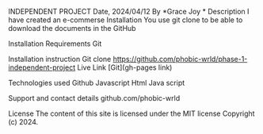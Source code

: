 INDEPENDENT PROJECT
Date, 2024/04/12
By *Grace Joy *
Description
I have created an e-commerse
Installation
You use git clone to be able to download the documents in the GitHub

Installation Requirements
Git

Installation instruction
Git clone https://github.com/phobic-wrld/phase-1-independent-project
Live Link
[Git](gh-pages link)

Technologies used
Github Javascript
Html
Java script

Support and contact details
github.com/phobic-wrld

License
The content of this site is licensed under the MIT license Copyright (c) 2024.
